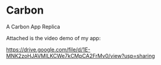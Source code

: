 # Carbon
A Carbon App Replica

Attached is the video demo of my app:

https://drive.google.com/file/d/1E-MNK2zoHJAVMILKCWe7kCMpCA2FrMv0/view?usp=sharing
